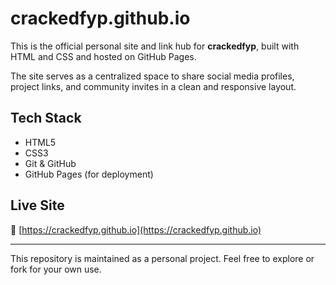 # crackedfyp.github.io

This is the official personal site and link hub for **crackedfyp**, built with HTML and CSS and hosted on GitHub Pages.

The site serves as a centralized space to share social media profiles, project links, and community invites in a clean and responsive layout.

## Tech Stack
- HTML5
- CSS3
- Git & GitHub
- GitHub Pages (for deployment)

## Live Site
🔗 [https://crackedfyp.github.io](https://crackedfyp.github.io)

---

This repository is maintained as a personal project. Feel free to explore or fork for your own use.
